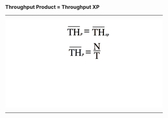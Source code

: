 <!-- .slide: data-background="resources/footer.svg" data-background-size="contain" data-background-position="bottom"  -->

### **Throughput Product = Throughput XP**

- - -

<img class="plain" src="resources/forecast-02.png" />

- - -

<aside class="notes">
  <p>
  </p>
  <p>
  </p>
</aside>
